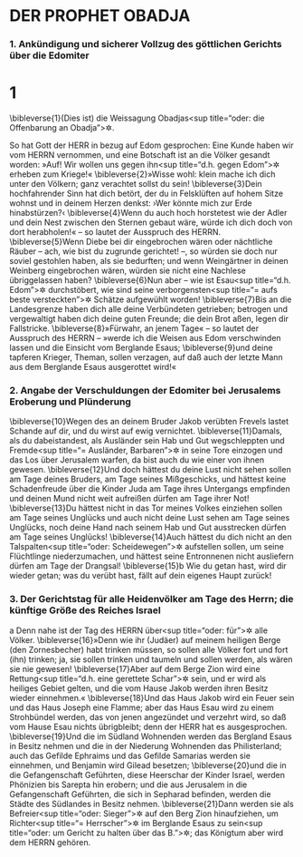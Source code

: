 # DER PROPHET OBADJA

### 1. Ankündigung und sicherer Vollzug des göttlichen Gerichts über die Edomiter

# 1
\bibleverse{1}(Dies ist) die Weissagung Obadjas<sup title=“oder: die Offenbarung an Obadja”>&#x2732;</sup>.

So hat Gott der HERR in bezug auf Edom gesprochen: Eine Kunde haben wir vom HERRN vernommen, und eine Botschaft ist an die Völker gesandt worden: »Auf! Wir wollen uns gegen ihn<sup title=“d.h. gegen Edom”>&#x2732;</sup> erheben zum Kriege!«
\bibleverse{2}»Wisse wohl: klein mache ich dich unter den Völkern; ganz verachtet sollst du sein!
\bibleverse{3}Dein hochfahrender Sinn hat dich betört, der du in Felsklüften auf hohem Sitze wohnst und in deinem Herzen denkst: ›Wer könnte mich zur Erde hinabstürzen?‹
\bibleverse{4}Wenn du auch hoch horstetest wie der Adler und dein Nest zwischen den Sternen gebaut wäre, würde ich dich doch von dort herabholen!« – so lautet der Ausspruch des HERRN.
\bibleverse{5}Wenn Diebe bei dir eingebrochen wären oder nächtliche Räuber – ach, wie bist du zugrunde gerichtet! –, so würden sie doch nur soviel gestohlen haben, als sie bedurften; und wenn Weingärtner in deinen Weinberg eingebrochen wären, würden sie nicht eine Nachlese übriggelassen haben?
\bibleverse{6}Nun aber – wie ist Esau<sup title=“d.h. Edom”>&#x2732;</sup> durchstöbert, wie sind seine verborgensten<sup title=“= aufs beste versteckten”>&#x2732;</sup> Schätze aufgewühlt worden!
\bibleverse{7}Bis an die Landesgrenze haben dich alle deine Verbündeten getrieben; betrogen und vergewaltigt haben dich deine guten Freunde; die dein Brot aßen, legen dir Fallstricke.
\bibleverse{8}»Fürwahr, an jenem Tage« – so lautet der Ausspruch des HERRN – »werde ich die Weisen aus Edom verschwinden lassen und die Einsicht vom Berglande Esaus;
\bibleverse{9}und deine tapferen Krieger, Theman, sollen verzagen, auf daß auch der letzte Mann aus dem Berglande Esaus ausgerottet wird!«

### 2. Angabe der Verschuldungen der Edomiter bei Jerusalems Eroberung und Plünderung

\bibleverse{10}Wegen des an deinem Bruder Jakob verübten Frevels lastet Schande auf dir, und du wirst auf ewig vernichtet.
\bibleverse{11}Damals, als du dabeistandest, als Ausländer sein Hab und Gut wegschleppten und Fremde<sup title=“= Ausländer, Barbaren”>&#x2732;</sup> in seine Tore einzogen und das Los über Jerusalem warfen, da bist auch du wie einer von ihnen gewesen.
\bibleverse{12}Und doch hättest du deine Lust nicht sehen sollen am Tage deines Bruders, am Tage seines Mißgeschicks, und hättest keine Schadenfreude über die Kinder Juda am Tage ihres Untergangs empfinden und deinen Mund nicht weit aufreißen dürfen am Tage ihrer Not!
\bibleverse{13}Du hättest nicht in das Tor meines Volkes einziehen sollen am Tage seines Unglücks und auch nicht deine Lust sehen am Tage seines Unglücks, noch deine Hand nach seinem Hab und Gut ausstrecken dürfen am Tage seines Unglücks!
\bibleverse{14}Auch hättest du dich nicht an den Talspalten<sup title=“oder: Scheidewegen”>&#x2732;</sup> aufstellen sollen, um seine Flüchtlinge niederzumachen, und hättest seine Entronnenen nicht ausliefern dürfen am Tage der Drangsal!
\bibleverse{15}b Wie du getan hast, wird dir wieder getan; was du verübt hast, fällt auf dein eigenes Haupt zurück!

### 3. Der Gerichtstag für alle Heidenvölker am Tage des Herrn; die künftige Größe des Reiches Israel

a Denn nahe ist der Tag des HERRN über<sup title=“oder: für”>&#x2732;</sup> alle Völker.
\bibleverse{16}»Denn wie ihr (Judäer) auf meinem heiligen Berge (den Zornesbecher) habt trinken müssen, so sollen alle Völker fort und fort (ihn) trinken; ja, sie sollen trinken und taumeln und sollen werden, als wären sie nie gewesen!
\bibleverse{17}Aber auf dem Berge Zion wird eine Rettung<sup title=“d.h. eine gerettete Schar”>&#x2732;</sup> sein, und er wird als heiliges Gebiet gelten, und die vom Hause Jakob werden ihren Besitz wieder einnehmen.«
\bibleverse{18}Und das Haus Jakob wird ein Feuer sein und das Haus Joseph eine Flamme; aber das Haus Esau wird zu einem Strohbündel werden, das von jenen angezündet und verzehrt wird, so daß vom Hause Esau nichts übrigbleibt; denn der HERR hat es ausgesprochen.
\bibleverse{19}Und die im Südland Wohnenden werden das Bergland Esaus in Besitz nehmen und die in der Niederung Wohnenden das Philisterland; auch das Gefilde Ephraims und das Gefilde Samarias werden sie einnehmen, und Benjamin wird Gilead besetzen;
\bibleverse{20}und die in die Gefangenschaft Geführten, diese Heerschar der Kinder Israel, werden Phönizien bis Sarepta hin erobern; und die aus Jerusalem in die Gefangenschaft Geführten, die sich in Sepharad befinden, werden die Städte des Südlandes in Besitz nehmen.
\bibleverse{21}Dann werden sie als Befreier<sup title=“oder: Sieger”>&#x2732;</sup> auf den Berg Zion hinaufziehen, um Richter<sup title=“= Herrscher”>&#x2732;</sup> im Berglande Esaus zu sein<sup title=“oder: um Gericht zu halten über das B.”>&#x2732;</sup>; das Königtum aber wird dem HERRN gehören.